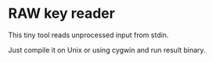 ﻿# RAW key reader

This tiny tool reads unprocessed input from stdin.

Just compile it on Unix or using cygwin and run result binary.
